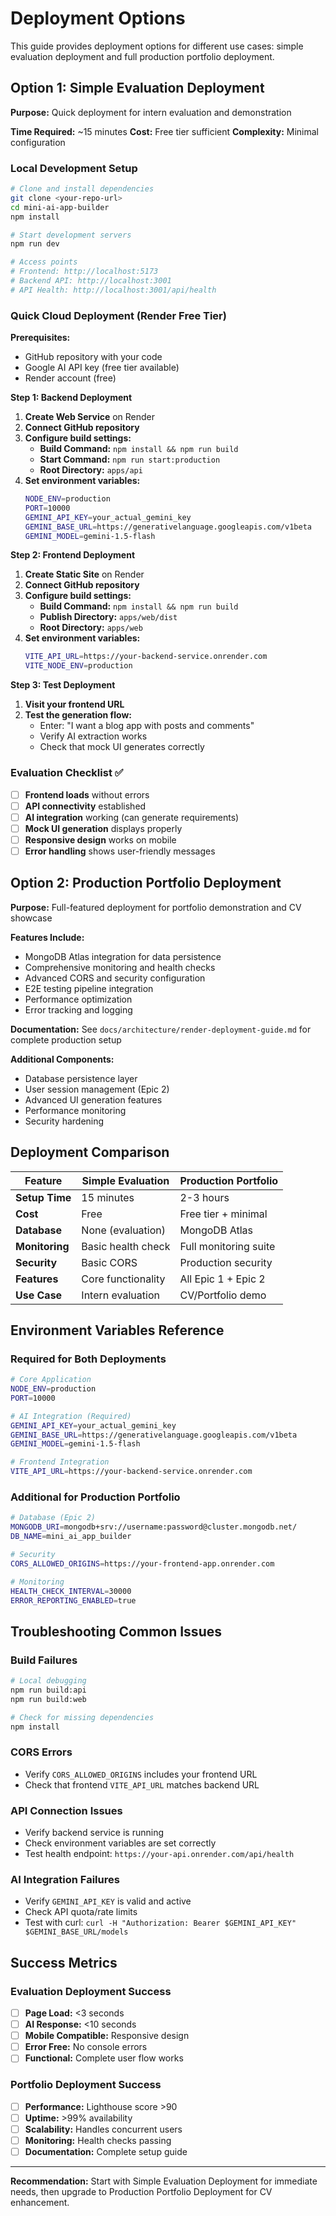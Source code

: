 # Deployment Options

This guide provides deployment options for different use cases: simple evaluation deployment and full production portfolio deployment.

## Option 1: Simple Evaluation Deployment

**Purpose:** Quick deployment for intern evaluation and demonstration

**Time Required:** ~15 minutes
**Cost:** Free tier sufficient
**Complexity:** Minimal configuration

### Local Development Setup

```bash
# Clone and install dependencies
git clone <your-repo-url>
cd mini-ai-app-builder
npm install

# Start development servers
npm run dev

# Access points
# Frontend: http://localhost:5173
# Backend API: http://localhost:3001
# API Health: http://localhost:3001/api/health
```

### Quick Cloud Deployment (Render Free Tier)

**Prerequisites:**
- GitHub repository with your code
- Google AI API key (free tier available)
- Render account (free)

**Step 1: Backend Deployment**
1. **Create Web Service** on Render
2. **Connect GitHub repository**
3. **Configure build settings:**
   - **Build Command:** `npm install && npm run build`
   - **Start Command:** `npm run start:production`
   - **Root Directory:** `apps/api`
4. **Set environment variables:**
   ```bash
   NODE_ENV=production
   PORT=10000
   GEMINI_API_KEY=your_actual_gemini_key
   GEMINI_BASE_URL=https://generativelanguage.googleapis.com/v1beta
   GEMINI_MODEL=gemini-1.5-flash
   ```

**Step 2: Frontend Deployment**
1. **Create Static Site** on Render
2. **Connect GitHub repository**
3. **Configure build settings:**
   - **Build Command:** `npm install && npm run build`
   - **Publish Directory:** `apps/web/dist`
   - **Root Directory:** `apps/web`
4. **Set environment variables:**
   ```bash
   VITE_API_URL=https://your-backend-service.onrender.com
   VITE_NODE_ENV=production
   ```

**Step 3: Test Deployment**
1. **Visit your frontend URL**
2. **Test the generation flow:**
   - Enter: "I want a blog app with posts and comments"
   - Verify AI extraction works
   - Check that mock UI generates correctly

### Evaluation Checklist ✅

- [ ] **Frontend loads** without errors
- [ ] **API connectivity** established
- [ ] **AI integration** working (can generate requirements)
- [ ] **Mock UI generation** displays properly
- [ ] **Responsive design** works on mobile
- [ ] **Error handling** shows user-friendly messages

## Option 2: Production Portfolio Deployment

**Purpose:** Full-featured deployment for portfolio demonstration and CV showcase

**Features Include:**
- MongoDB Atlas integration for data persistence
- Comprehensive monitoring and health checks
- Advanced CORS and security configuration
- E2E testing pipeline integration
- Performance optimization
- Error tracking and logging

**Documentation:** See `docs/architecture/render-deployment-guide.md` for complete production setup

**Additional Components:**
- Database persistence layer
- User session management (Epic 2)
- Advanced UI generation features
- Performance monitoring
- Security hardening

## Deployment Comparison

| Feature | Simple Evaluation | Production Portfolio |
|---------|------------------|---------------------|
| **Setup Time** | 15 minutes | 2-3 hours |
| **Cost** | Free | Free tier + minimal |
| **Database** | None (evaluation) | MongoDB Atlas |
| **Monitoring** | Basic health check | Full monitoring suite |
| **Security** | Basic CORS | Production security |
| **Features** | Core functionality | All Epic 1 + Epic 2 |
| **Use Case** | Intern evaluation | CV/Portfolio demo |

## Environment Variables Reference

### Required for Both Deployments
```bash
# Core Application
NODE_ENV=production
PORT=10000

# AI Integration (Required)
GEMINI_API_KEY=your_actual_gemini_key
GEMINI_BASE_URL=https://generativelanguage.googleapis.com/v1beta
GEMINI_MODEL=gemini-1.5-flash

# Frontend Integration
VITE_API_URL=https://your-backend-service.onrender.com
```

### Additional for Production Portfolio
```bash
# Database (Epic 2)
MONGODB_URI=mongodb+srv://username:password@cluster.mongodb.net/
DB_NAME=mini_ai_app_builder

# Security
CORS_ALLOWED_ORIGINS=https://your-frontend-app.onrender.com

# Monitoring
HEALTH_CHECK_INTERVAL=30000
ERROR_REPORTING_ENABLED=true
```

## Troubleshooting Common Issues

### Build Failures
```bash
# Local debugging
npm run build:api
npm run build:web

# Check for missing dependencies
npm install
```

### CORS Errors
- Verify `CORS_ALLOWED_ORIGINS` includes your frontend URL
- Check that frontend `VITE_API_URL` matches backend URL

### API Connection Issues
- Verify backend service is running
- Check environment variables are set correctly
- Test health endpoint: `https://your-api.onrender.com/api/health`

### AI Integration Failures
- Verify `GEMINI_API_KEY` is valid and active
- Check API quota/rate limits
- Test with curl: `curl -H "Authorization: Bearer $GEMINI_API_KEY" $GEMINI_BASE_URL/models`

## Success Metrics

### Evaluation Deployment Success
- [ ] **Page Load:** <3 seconds
- [ ] **AI Response:** <10 seconds
- [ ] **Mobile Compatible:** Responsive design
- [ ] **Error Free:** No console errors
- [ ] **Functional:** Complete user flow works

### Portfolio Deployment Success
- [ ] **Performance:** Lighthouse score >90
- [ ] **Uptime:** >99% availability
- [ ] **Scalability:** Handles concurrent users
- [ ] **Monitoring:** Health checks passing
- [ ] **Documentation:** Complete setup guide

---

**Recommendation:** Start with Simple Evaluation Deployment for immediate needs, then upgrade to Production Portfolio Deployment for CV enhancement.